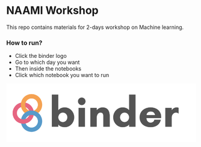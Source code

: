 # NAAMI Workshop

This repo contains materials for 2-days workshop on Machine learning.

### How to run?

- Click the binder logo
- Go to which day you want
- Then inside the notebooks
- Click which notebook you want to run

[![Binder](binder.svg)](https://mybinder.org/v2/gh/sumanstats/naami_workshop/master)
